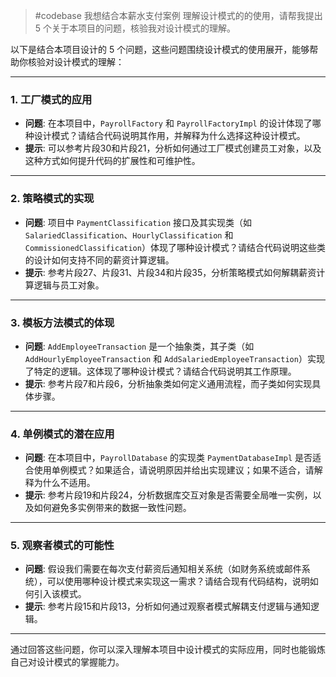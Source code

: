 > #codebase
> 我想结合本薪水支付案例 理解设计模式的的使用，请帮我提出 5 个关于本项目的问题，核验我对设计模式的理解。

以下是结合本项目设计的 5 个问题，这些问题围绕设计模式的使用展开，能够帮助你核验对设计模式的理解：

---

### 1. **工厂模式的应用**

- **问题**: 在本项目中，`PayrollFactory` 和 `PayrollFactoryImpl` 的设计体现了哪种设计模式？请结合代码说明其作用，并解释为什么选择这种设计模式。
- **提示**: 可以参考片段30和片段21，分析如何通过工厂模式创建员工对象，以及这种方式如何提升代码的扩展性和可维护性。

---

### 2. **策略模式的实现**

- **问题**: 项目中 `PaymentClassification` 接口及其实现类（如 `SalariedClassification`、`HourlyClassification` 和 `CommissionedClassification`）体现了哪种设计模式？请结合代码说明这些类的设计如何支持不同的薪资计算逻辑。
- **提示**: 参考片段27、片段31、片段34和片段35，分析策略模式如何解耦薪资计算逻辑与员工对象。

---

### 3. **模板方法模式的体现**

- **问题**: `AddEmployeeTransaction` 是一个抽象类，其子类（如 `AddHourlyEmployeeTransaction` 和 `AddSalariedEmployeeTransaction`）实现了特定的逻辑。这体现了哪种设计模式？请结合代码说明其工作原理。
- **提示**: 参考片段7和片段6，分析抽象类如何定义通用流程，而子类如何实现具体步骤。

---

### 4. **单例模式的潜在应用**

- **问题**: 在本项目中，`PayrollDatabase` 的实现类 `PaymentDatabaseImpl` 是否适合使用单例模式？如果适合，请说明原因并给出实现建议；如果不适合，请解释为什么不适用。
- **提示**: 参考片段19和片段24，分析数据库交互对象是否需要全局唯一实例，以及如何避免多实例带来的数据一致性问题。

---

### 5. **观察者模式的可能性**

- **问题**: 假设我们需要在每次支付薪资后通知相关系统（如财务系统或邮件系统），可以使用哪种设计模式来实现这一需求？请结合现有代码结构，说明如何引入该模式。
- **提示**: 参考片段15和片段13，分析如何通过观察者模式解耦支付逻辑与通知逻辑。

---

通过回答这些问题，你可以深入理解本项目中设计模式的实际应用，同时也能锻炼自己对设计模式的掌握能力。
